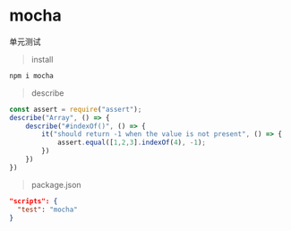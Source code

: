 # mocha

单元测试

> install

``` bash
npm i mocha 
```

> describe

``` js
const assert = require("assert");
describe("Array", () => {
	describe("#indexOf()", () => {
		it("should return -1 when the value is not present", () => {
			assert.equal([1,2,3].indexOf(4), -1);
		})
	})
})
```

> package.json

``` json
"scripts": {
  "test": "mocha"
}
```
